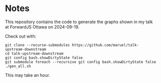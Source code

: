 # Notes

This repository contains the code to generate the graphs shown in my talk at
ForwardJS Ottawa on 2024-09-19.

Check out with:

```
git clone --recurse-submodules https://github.com/maruel/talk-upstream-downstream
cd talk-upstream-downstream
git config bash.showDirtyState false
git submodule foreach --recursive git config bash.showDirtyState false
./gen_all.sh
```

This may take an hour.
